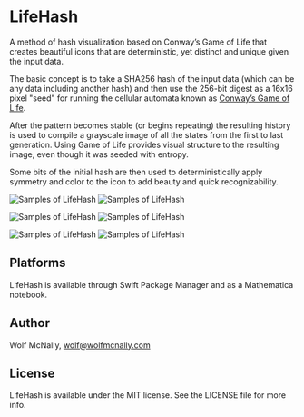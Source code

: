 # LifeHash

A method of hash visualization based on Conway’s Game of Life that creates beautiful icons that are deterministic, yet distinct and unique given the input data.

The basic concept is to take a SHA256 hash of the input data (which can be any data including another hash) and then use the 256-bit digest as a 16x16 pixel "seed" for running the cellular automata known as [Conway’s Game of Life](https://en.wikipedia.org/wiki/Conway's_Game_of_Life).

After the pattern becomes stable (or begins repeating) the resulting history is used to compile a grayscale image of all the states from the first to last generation. Using Game of Life provides visual structure to the resulting image, even though it was seeded with entropy.

Some bits of the initial hash are then used to deterministically apply symmetry and color to the icon to add beauty and quick recognizability.

![Samples of LifeHash](Art/Samples-0.jpg?raw=true "Samples 1") ![Samples of LifeHash](Art/Samples-856.jpg?raw=true "Samples 2")

![Samples of LifeHash](Art/Sample-88.jpg?raw=true "Sample 88") ![Samples of LifeHash](Art/Sample-229.jpg?raw=true "Sample 229")

![Samples of LifeHash](Art/Sample-526.jpg?raw=true "Sample 526") ![Samples of LifeHash](Art/Sample-799.jpg?raw=true "Sample 799")

## Platforms

LifeHash is available through Swift Package Manager and as a Mathematica notebook.

## Author

Wolf McNally, wolf@wolfmcnally.com

## License

LifeHash is available under the MIT license. See the LICENSE file for more info.

